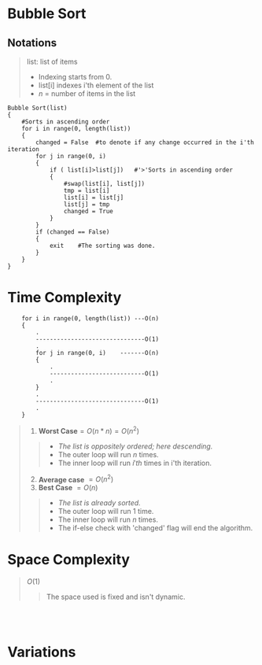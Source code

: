 # Bubble Sort
## Notations
>list: list of items
>- Indexing starts from 0.   
>- list[i] indexes i'th element of the list  
>- $n$ = number of items in the list
```
Bubble Sort(list)
{
    #Sorts in ascending order
    for i in range(0, length(list))
    {
        changed = False  #to denote if any change occurred in the i'th iteration
        for j in range(0, i)
        {
            if ( list[i]>list[j])   #'>'Sorts in ascending order
            {
                #swap(list[i], list[j])
                tmp = list[i]
                list[i] = list[j]
                list[j] = tmp
                changed = True
            }
        }
        if (changed == False)
        {
            exit    #The sorting was done.
        }
    }
}
```

# Time Complexity
```
    for i in range(0, length(list)) ---O(n)
    {
        .
        -------------------------------O(1)
        .
        for j in range(0, i)    -------O(n)
        {
            .
            ---------------------------O(1)
            .
        }
        .
        -------------------------------O(1)
        .
    }
```
> 1. **Worst Case**$= O(n*n) = O(n^2)$  
>> - _The list is oppositely ordered; here descending._
>> - The outer loop will run $n$ times.
>> - The inner loop will run $i'th$ times in i'th iteration.
> 2. **Average case** $= O(n^2)$  
> 3. **Best Case** $= O(n)$
>> - _The list is already sorted._
>> - The outer loop will run 1 time.  
>> - The inner loop will run $n$ times.
>> - The if-else check with 'changed' flag will end the algorithm.
# Space Complexity
> $O(1)$
>> The space used is fixed and isn't dynamic.

<br><br>

# Variations
